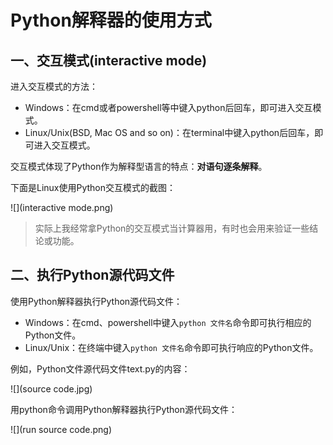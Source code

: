 # Python解释器的使用方式

## 一、交互模式(interactive mode)

进入交互模式的方法：

+ Windows：在cmd或者powershell等中键入python后回车，即可进入交互模式。
+ Linux/Unix(BSD, Mac OS and so on)：在terminal中键入python后回车，即可进入交互模式。

交互模式体现了Python作为解释型语言的特点：**对语句逐条解释**。

下面是Linux使用Python交互模式的截图：

![](interactive mode.png)

> 实际上我经常拿Python的交互模式当计算器用，有时也会用来验证一些结论或功能。



## 二、执行Python源代码文件

使用Python解释器执行Python源代码文件：

+ Windows：在cmd、powershell中键入`python 文件名`命令即可执行相应的Python文件。
+ Linux/Unix：在终端中键入`python 文件名`命令即可执行响应的Python文件。

 例如，Python文件源代码文件text.py的内容：

![](source code.jpg)

用python命令调用Python解释器执行Python源代码文件：

![](run source code.png)




